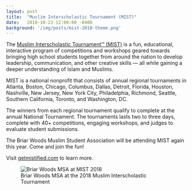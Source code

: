 ```yaml
---
layout: post
title:  "Muslim Interscholastic Tournament (MIST)"
date:   2018-10-23 12:00:00 -0400
background: '/img/posts/mist-2018-theme.png'
---
```


The [Muslim Interscholastic Tournament&trade; (MIST)](https://www.getmistified.com/) is a fun, educational, interactive program of competitions and workshops geared towards bringing high school students together from around the nation to develop leadership, communication, and other creative skills &mdash; all while gaining a deeper understanding of Islam and Muslims.

MIST is a national nonprofit that consists of annual regional tournaments in Atlanta, Boston, Chicago, Columbus, Dallas, Detroit, Florida, Houston, Nashville, New Jersey, New York City, Philadelphia, Richmond, Seattle, Southern California, Toronto, and Washington, DC.

The winners from each regional tournament qualify to complete at the annual National Tournament. The tournaments lasts two to three days, complete with 40+ competitions, engaging workshops, and judges to evaluate student submissions.

The Briar Woods Muslim Student Association will be attending MIST again this year. Come and join the fun!

Visit [getmistified.com](https://www.getmistified.com/) to learn more.

<figure>
  <img src="https://bwhs-msa.github.io/site/img/posts/mist-2018.jpg" alt="Briar Woods MSA at MIST 2018" />
  <figcaption>Briar Woods MSA at the 2018 Muslim Interscholastic Tournament</figcaption>
</figure>
